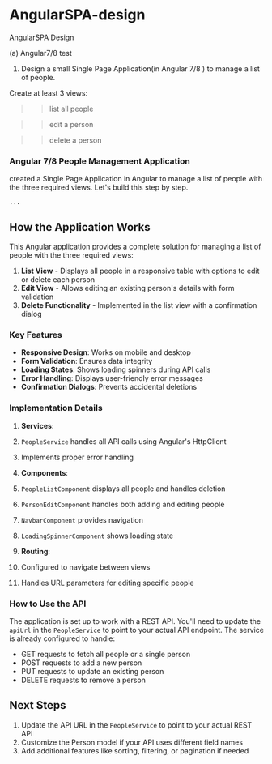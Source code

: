# AngularSPA-design
AngularSPA Design

 (a) Angular7/8 test

1. Design a small Single Page Application(in Angular 7/8 ) to manage a list of people.

Create at least 3 views:

>>list all people

>> edit a person

>>delete a person

### Angular 7/8 People Management Application

 created a Single Page Application in Angular to manage a list of people with the three required views. Let's build this step by step.

```typescriptreact project="angular_people_management"
...
```

## How the Application Works

This Angular application provides a complete solution for managing a list of people with the three required views:

1. **List View** - Displays all people in a responsive table with options to edit or delete each person
2. **Edit View** - Allows editing an existing person's details with form validation
3. **Delete Functionality** - Implemented in the list view with a confirmation dialog


### Key Features

- **Responsive Design**: Works on mobile and desktop
- **Form Validation**: Ensures data integrity
- **Loading States**: Shows loading spinners during API calls
- **Error Handling**: Displays user-friendly error messages
- **Confirmation Dialogs**: Prevents accidental deletions


### Implementation Details

1. **Services**:

1. `PeopleService` handles all API calls using Angular's HttpClient
2. Implements proper error handling



2. **Components**:

1. `PeopleListComponent` displays all people and handles deletion
2. `PersonEditComponent` handles both adding and editing people
3. `NavbarComponent` provides navigation
4. `LoadingSpinnerComponent` shows loading state



3. **Routing**:

1. Configured to navigate between views
2. Handles URL parameters for editing specific people





### How to Use the API

The application is set up to work with a REST API. You'll need to update the `apiUrl` in the `PeopleService` to point to your actual API endpoint. The service is already configured to handle:

- GET requests to fetch all people or a single person
- POST requests to add a new person
- PUT requests to update an existing person
- DELETE requests to remove a person


## Next Steps

1. Update the API URL in the `PeopleService` to point to your actual REST API
2. Customize the Person model if your API uses different field names
3. Add additional features like sorting, filtering, or pagination if needed
